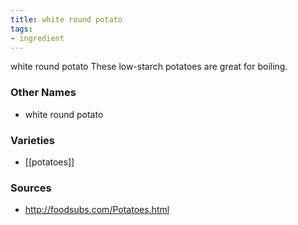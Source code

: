 ```yaml
---
title: white round potato
tags:
- ingredient
---
```

white round potato These low-starch potatoes are great for boiling.

### Other Names

* white round potato

### Varieties

* [[potatoes]]

### Sources
* http://foodsubs.com/Potatoes.html
